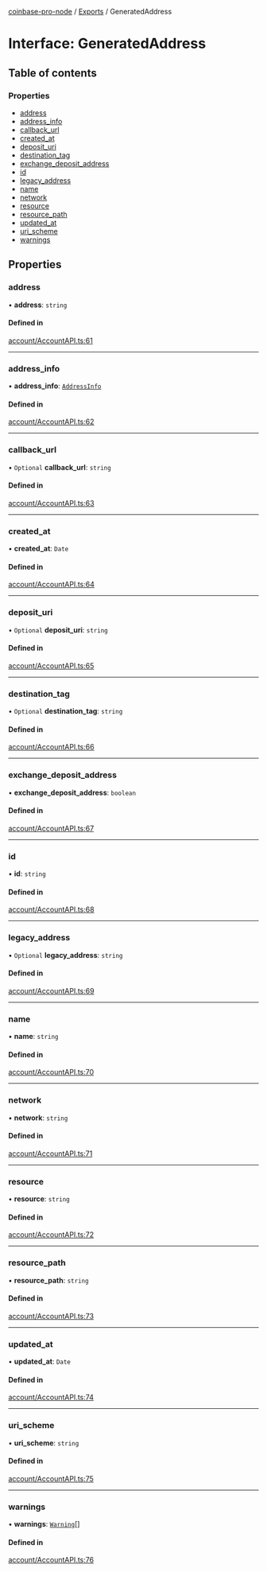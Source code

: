 [coinbase-pro-node](../README.md) / [Exports](../modules.md) / GeneratedAddress

# Interface: GeneratedAddress

## Table of contents

### Properties

- [address](GeneratedAddress.md#address)
- [address_info](GeneratedAddress.md#address_info)
- [callback_url](GeneratedAddress.md#callback_url)
- [created_at](GeneratedAddress.md#created_at)
- [deposit_uri](GeneratedAddress.md#deposit_uri)
- [destination_tag](GeneratedAddress.md#destination_tag)
- [exchange_deposit_address](GeneratedAddress.md#exchange_deposit_address)
- [id](GeneratedAddress.md#id)
- [legacy_address](GeneratedAddress.md#legacy_address)
- [name](GeneratedAddress.md#name)
- [network](GeneratedAddress.md#network)
- [resource](GeneratedAddress.md#resource)
- [resource_path](GeneratedAddress.md#resource_path)
- [updated_at](GeneratedAddress.md#updated_at)
- [uri_scheme](GeneratedAddress.md#uri_scheme)
- [warnings](GeneratedAddress.md#warnings)

## Properties

### address

• **address**: `string`

#### Defined in

[account/AccountAPI.ts:61](https://github.com/bennycode/coinbase-pro-node/blob/dacd532/src/account/AccountAPI.ts#L61)

---

### address_info

• **address_info**: [`AddressInfo`](AddressInfo.md)

#### Defined in

[account/AccountAPI.ts:62](https://github.com/bennycode/coinbase-pro-node/blob/dacd532/src/account/AccountAPI.ts#L62)

---

### callback_url

• `Optional` **callback_url**: `string`

#### Defined in

[account/AccountAPI.ts:63](https://github.com/bennycode/coinbase-pro-node/blob/dacd532/src/account/AccountAPI.ts#L63)

---

### created_at

• **created_at**: `Date`

#### Defined in

[account/AccountAPI.ts:64](https://github.com/bennycode/coinbase-pro-node/blob/dacd532/src/account/AccountAPI.ts#L64)

---

### deposit_uri

• `Optional` **deposit_uri**: `string`

#### Defined in

[account/AccountAPI.ts:65](https://github.com/bennycode/coinbase-pro-node/blob/dacd532/src/account/AccountAPI.ts#L65)

---

### destination_tag

• `Optional` **destination_tag**: `string`

#### Defined in

[account/AccountAPI.ts:66](https://github.com/bennycode/coinbase-pro-node/blob/dacd532/src/account/AccountAPI.ts#L66)

---

### exchange_deposit_address

• **exchange_deposit_address**: `boolean`

#### Defined in

[account/AccountAPI.ts:67](https://github.com/bennycode/coinbase-pro-node/blob/dacd532/src/account/AccountAPI.ts#L67)

---

### id

• **id**: `string`

#### Defined in

[account/AccountAPI.ts:68](https://github.com/bennycode/coinbase-pro-node/blob/dacd532/src/account/AccountAPI.ts#L68)

---

### legacy_address

• `Optional` **legacy_address**: `string`

#### Defined in

[account/AccountAPI.ts:69](https://github.com/bennycode/coinbase-pro-node/blob/dacd532/src/account/AccountAPI.ts#L69)

---

### name

• **name**: `string`

#### Defined in

[account/AccountAPI.ts:70](https://github.com/bennycode/coinbase-pro-node/blob/dacd532/src/account/AccountAPI.ts#L70)

---

### network

• **network**: `string`

#### Defined in

[account/AccountAPI.ts:71](https://github.com/bennycode/coinbase-pro-node/blob/dacd532/src/account/AccountAPI.ts#L71)

---

### resource

• **resource**: `string`

#### Defined in

[account/AccountAPI.ts:72](https://github.com/bennycode/coinbase-pro-node/blob/dacd532/src/account/AccountAPI.ts#L72)

---

### resource_path

• **resource_path**: `string`

#### Defined in

[account/AccountAPI.ts:73](https://github.com/bennycode/coinbase-pro-node/blob/dacd532/src/account/AccountAPI.ts#L73)

---

### updated_at

• **updated_at**: `Date`

#### Defined in

[account/AccountAPI.ts:74](https://github.com/bennycode/coinbase-pro-node/blob/dacd532/src/account/AccountAPI.ts#L74)

---

### uri_scheme

• **uri_scheme**: `string`

#### Defined in

[account/AccountAPI.ts:75](https://github.com/bennycode/coinbase-pro-node/blob/dacd532/src/account/AccountAPI.ts#L75)

---

### warnings

• **warnings**: [`Warning`](Warning.md)[]

#### Defined in

[account/AccountAPI.ts:76](https://github.com/bennycode/coinbase-pro-node/blob/dacd532/src/account/AccountAPI.ts#L76)
